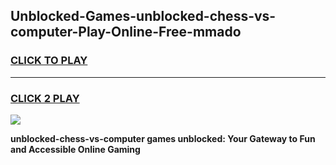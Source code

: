 
## Unblocked-Games-unblocked-chess-vs-computer-Play-Online-Free-mmado
<h3>
<a href="https://premium76.site?title=unblocked-chess-vs-computer&ref=26A">CLICK TO PLAY</a></h3>
<hr>

<h3>
<a href="https://premium76.site?title=unblocked-chess-vs-computer&ref=26A">CLICK 2 PLAY</a>
  
</h3>

<a href="https://premium76.site?title=unblocked-chess-vs-computer&ref=26A"><img src="https://clearcache.store/games.png"></a>


**unblocked-chess-vs-computer games unblocked: Your Gateway to Fun and Accessible Online Gaming**
